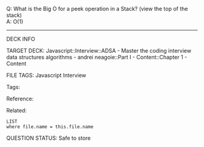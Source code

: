 Q: What is the Big O for a peek operation in a Stack? (view the top of the stack)  
A: O(1)
<!--ID: 1690376046729-->

---

DECK INFO

TARGET DECK: Javascript::Interview::ADSA - Master the coding interview data structures algorithms - andrei neagoie::Part I - Content::Chapter 1 - Content

FILE TAGS: Javascript Interview

Tags:

Reference:

Related:

```dataview
LIST
where file.name = this.file.name
```

QUESTION STATUS: Safe to store
